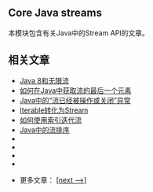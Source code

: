 ## Core Java streams

本模块包含有关Java中的Stream API的文章。

## 相关文章

+ [Java 8和无限流](docs/Java8和无限流.md)
+ [如何在Java中获取流的最后一个元素](docs/如何在Java中获取流的最后一个元素.md)
+ [Java中的“流已经被操作或关闭”异常](docs/Java中的流已经被操作或关闭异常.md)
+ [Iterable转化为Stream](docs/Iterable转化为Stream.md)
+ [如何使用索引迭代流](docs/如何使用索引迭代流.md)
+ [Java中的流排序](docs/Java中的流排序.md)
+ []()
+ []()
+ []()
+ []()

- 更多文章： [[next -->]](../java-streams-2/README.md)